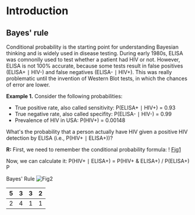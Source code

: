 # Introduction

## Bayes' rule

Conditional probability is the starting point for understanding Bayesian thinking and is widely used in disease testing. During early 1980s, ELISA was comnonlly used to test whether a patient had HIV or not. However, ELISA is not 100% accurate, because some tests result in false positives (ELISA+ ∣ HIV-) and false negatives (ELISA- ∣ HIV+). This was really problematic until the invention of Western Blot tests, in which the chances of error are lower. 

**Example 1.** Consider the following probabilities:
- True positive rate, also called sensitivity: P(ELISA+ ∣ HIV+) = 0.93
- True negative rate, also called specifity: P(ELISA- ∣ HIV-) = 0.99
- Prevalence of HIV in USA: P(HIV+) = 0.00148

What's the probability that a person actually have HIV given a positive HIV detection by ELISA (i.e., P(HIV+ ∣ ELISA+))?

**R:** First, we need to remember the conditional probability formula:
! [Fig1](https://miro.medium.com/max/4308/1*LtZSN0giQCVzYHDe1fh25w.png)

Now, we can calculate it:
P(HIV+ ∣ ELISA+) = P(HIV+ & ELISA+) / P(ELISA+)
P


Bayes' Rule
![Fig2](https://wikimedia.org/api/rest_v1/media/math/render/svg/2634e395f47aaf16f5deb5b09a979afc646d83eb)
 



| 5 | 3 | 3 | 2 |
|---|---|---|---|
| 2 | 4 | 1 | 1 |




```
```
